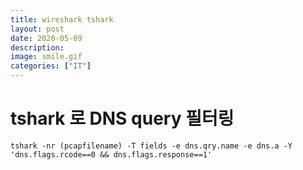 ```yaml
---
title: wireshark tshark
layout: post
date: 2020-05-09
description: 
image: smile.gif
categories: ["IT"]
---
```


# tshark 로 DNS query 필터링
```
tshark -nr (pcapfilename) -T fields -e dns.qry.name -e dns.a -Y 'dns.flags.rcode==0 && dns.flags.response==1'
```
